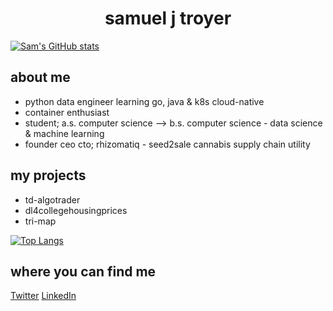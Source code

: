 # <div style="text-align: center;"> samuel j troyer </div>

[![Sam's GitHub stats](https://github-readme-stats.vercel.app/api?username=samjtro&count_private=true&show_icons=true&theme=synthwave&custom_title=samjtro)](https://github.com/anuraghazra/github-readme-stats)

## about me

- python data engineer learning go, java & k8s cloud-native
- container enthusiast
- student; a.s. computer science --> b.s. computer science - data science & machine learning
- founder ceo cto; rhizomatiq - seed2sale cannabis supply chain utility

## my projects

- td-algotrader
- dl4collegehousingprices
- tri-map

[![Top Langs](https://github-readme-stats.vercel.app/api/top-langs/?username=samjtro&layout=compact&hide=HTML)](https://github.com/anuraghazra/github-readme-stats)

## where you can find me

[Twitter](https://twitter.com/samjtro)
[LinkedIn](https://www.linkedin.com/in/samtroyer/)

